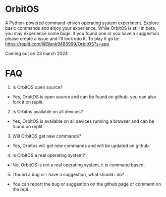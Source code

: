 # OrbitOS

A Python-powered command-driven operating system experiment. Explore basic commands and enjoy your experience. 
While OrbitOS is still in beta, you may experience some bugs. if you found one or you have a suggestion please create a issue and I'll look into it. 
To play it go to: https://replit.com/@Blank9485999/OrbitOS?s=app

Coming out on 23 march 2024
# FAQ
1. Is OrbitOS open source?
- Yes, OrbitOS is open source and can be found on github. you can also fork it on replit.
2. Is Orbitos available on all devices?
- Yes, OrbitOS is available on all devices running a browser and can be found on replit. 
3. Will OrbitOS get new commands?
- Yes, Orbitos will get new commands and will be updated on github.
4. Is OrbitOS a real operating system? 
- No, OrbitOS is not a real operating system, it is command based.
5. I found a bug or i have a suggestion, what should i do?
- You can report the bug or suggestion on the github page or comment on the repl.
